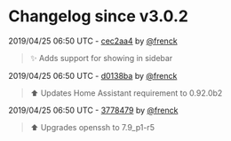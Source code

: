 # Changelog since v3.0.2

2019/04/25 06:50 UTC - [cec2aa4](https://github.com/hassio-addons/addon-node-red/commit/cec2aa4b59669da814833c20167544a7c0e2564b) by [@frenck](https://github.com/frenck)
> :sparkles: Adds support for showing in sidebar 

2019/04/25 06:50 UTC - [d0138ba](https://github.com/hassio-addons/addon-node-red/commit/d0138ba9fc1a60de8b1aa19a345547e6ba1e2060) by [@frenck](https://github.com/frenck)
> :arrow_up: Updates Home Assistant requirement to 0.92.0b2 

2019/04/25 06:50 UTC - [3778479](https://github.com/hassio-addons/addon-node-red/commit/377847962421675d145704c03fd309ffea1d95eb) by [@frenck](https://github.com/frenck)
> :arrow_up: Upgrades openssh to 7.9_p1-r5 

